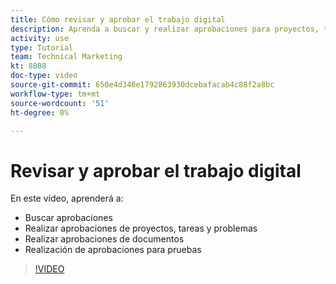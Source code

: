 ```yaml
---
title: Cómo revisar y aprobar el trabajo digital
description: Aprenda a buscar y realizar aprobaciones para proyectos, tareas, problemas, documentos y pruebas.
activity: use
type: Tutorial
team: Technical Marketing
kt: 8808
doc-type: video
source-git-commit: 650e4d346e1792863930dcebafacab4c88f2a8bc
workflow-type: tm+mt
source-wordcount: '51'
ht-degree: 0%

---
```


# Revisar y aprobar el trabajo digital

En este vídeo, aprenderá a:

* Buscar aprobaciones
* Realizar aprobaciones de proyectos, tareas y problemas
* Realizar aprobaciones de documentos
* Realización de aprobaciones para pruebas

>[!VIDEO](https://video.tv.adobe.com/v/335108/?quality=12&learn=on)

<!---
learn more URLS
Approving work
Home area for Reviewers
Guides
Home overview for Reviewers
Issue page overview
--->